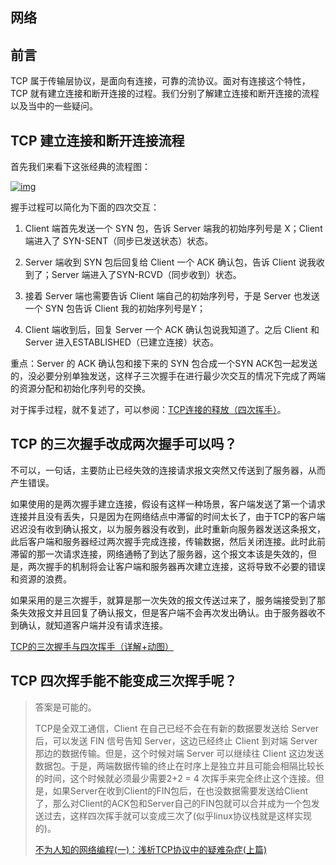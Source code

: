 网络
---
## 前言

TCP 属于传输层协议，是面向有连接，可靠的流协议。面对有连接这个特性，TCP 就有建立连接和断开连接的过程。我们分别了解建立连接和断开连接的流程以及当中的一些疑问。

## TCP 建立连接和断开连接流程

首先我们来看下这张经典的流程图：

[![img](http://www.52im.net/data/attachment/forum/201708/28/105123g2lejy56ffwyeyef.jpg)](http://www.52im.net/data/attachment/forum/201708/28/105123g2lejy56ffwyeyef.jpg)

握手过程可以简化为下面的四次交互：

1. Client 端首先发送一个 SYN 包，告诉 Server 端我的初始序列号是 X；Client 端进入了 SYN-SENT（同步已发送状态）状态。

2. Server 端收到 SYN 包后回复给 Client 一个 ACK 确认包，告诉 Client 说我收到了；Server 端进入了SYN-RCVD（同步收到）状态。

3. 接着 Server 端也需要告诉 Client 端自己的初始序列号，于是 Server 也发送一个 SYN 包告诉 Client 我的初始序列号是Y；

4. Client 端收到后，回复 Server 一个 ACK 确认包说我知道了。之后 Client 和 Server 进入ESTABLISHED（已建立连接）状态。


重点：Server 的 ACK 确认包和接下来的 SYN 包合成一个SYN ACK包一起发送的，没必要分别单独发送，这样子三次握手在进行最少次交互的情况下完成了两端的资源分配和初始化序列号的交换。

对于挥手过程，就不复述了，可以参阅：[TCP连接的释放（四次挥手）](https://blog.csdn.net/qzcsu/article/details/72861891)。

## TCP 的三次握手改成两次握手可以吗？

不可以，一句话，主要防止已经失效的连接请求报文突然又传送到了服务器，从而产生错误。

如果使用的是两次握手建立连接，假设有这样一种场景，客户端发送了第一个请求连接并且没有丢失，只是因为在网络结点中滞留的时间太长了，由于TCP的客户端迟迟没有收到确认报文，以为服务器没有收到，此时重新向服务器发送这条报文，此后客户端和服务器经过两次握手完成连接，传输数据，然后关闭连接。此时此前滞留的那一次请求连接，网络通畅了到达了服务器，这个报文本该是失效的，但是，两次握手的机制将会让客户端和服务器再次建立连接，这将导致不必要的错误和资源的浪费。

如果采用的是三次握手，就算是那一次失效的报文传送过来了，服务端接受到了那条失效报文并且回复了确认报文，但是客户端不会再次发出确认。由于服务器收不到确认，就知道客户端并没有请求连接。

[TCP的三次握手与四次挥手（详解+动图）](https://blog.csdn.net/qzcsu/article/details/72861891)

## TCP 四次挥手能不能变成三次挥手呢？

> 答案是可能的。
>
> TCP是全双工通信，Client 在自己已经不会在有新的数据要发送给 Server 后，可以发送 FIN 信号告知 Server，这边已经终止 Client 到对端 Server 那边的数据传输。但是，这个时候对端 Server 可以继续往 Client 这边发送数据包。于是，两端数据传输的终止在时序上是独立并且可能会相隔比较长的时间，这个时候就必须最少需要2+2 = 4 次挥手来完全终止这个连接。但是，如果Server在收到Client的FIN包后，在也没数据需要发送给Client了，那么对Client的ACK包和Server自己的FIN包就可以合并成为一个包发送过去，这样四次挥手就可以变成三次了(似乎linux协议栈就是这样实现的)。
>
> [不为人知的网络编程(一)：浅析TCP协议中的疑难杂症(上篇)](http://www.52im.net/thread-1003-1-1.html)